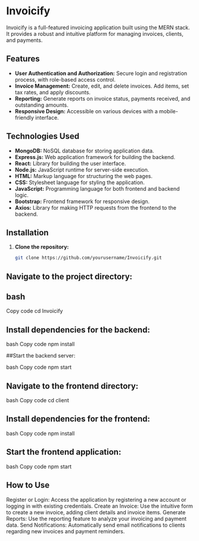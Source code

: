 # Invoicify


Invoicify is a full-featured invoicing application built using the MERN stack. It provides a robust and intuitive platform for managing invoices, clients, and payments.


## Features
- **User Authentication and Authorization:** Secure login and registration process, with role-based access control.
- **Invoice Management:** Create, edit, and delete invoices. Add items, set tax rates, and apply discounts.
- **Reporting:** Generate reports on invoice status, payments received, and outstanding amounts.
- **Responsive Design:** Accessible on various devices with a mobile-friendly interface.


## Technologies Used
- **MongoDB:** NoSQL database for storing application data.
- **Express.js:** Web application framework for building the backend.
- **React:** Library for building the user interface.
- **Node.js:** JavaScript runtime for server-side execution.
- **HTML:** Markup language for structuring the web pages.
- **CSS:** Stylesheet language for styling the application.
- **JavaScript:** Programming language for both frontend and backend logic.
- **Bootstrap:** Frontend framework for responsive design.
- **Axios:** Library for making HTTP requests from the frontend to the backend.

## Installation
1. **Clone the repository:**
   ```bash
   git clone https://github.com/yourusername/Invoicify.git

## Navigate to the project directory:

## bash
Copy code
cd Invoicify

## Install dependencies for the backend:

bash
Copy code
npm install

##Start the backend server:

bash
Copy code
npm start

## Navigate to the frontend directory:

bash
Copy code
cd client

## Install dependencies for the frontend:

bash
Copy code
npm install
## Start the frontend application:

bash
Copy code
npm start



 ##  How to Use
Register or Login: Access the application by registering a new account or logging in with existing credentials.
Create an Invoice: Use the intuitive form to create a new invoice, adding client details and invoice items.
Generate Reports: Use the reporting feature to analyze your invoicing and payment data.
Send Notifications: Automatically send email notifications to clients regarding new invoices and payment reminders.
